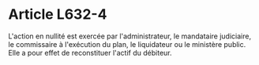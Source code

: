 # Article L632-4

L'action en nullité est exercée par l'administrateur, le mandataire judiciaire, le commissaire à l'exécution du plan, le liquidateur ou le ministère public. Elle a pour effet de reconstituer l'actif du débiteur.
